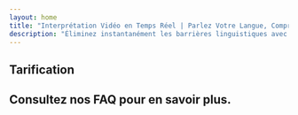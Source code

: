 ```yaml
---
layout: home
title: "Interprétation Vidéo en Temps Réel | Parlez Votre Langue, Comprenez Tout"
description: "Éliminez instantanément les barrières linguistiques avec l'interprétation vidéo en temps réel d'i14n. Participez aux réunions dans votre langue maternelle pendant que tout le monde comprend parfaitement. Pourquoi apprendre une nouvelle langue quand la technologie peut combler le fossé ?"
---
```


<!-- text="Concentrez-vous sur la croissance — laissez iMind gérer les langues." -->
<!-- text="Les salles de classe prennent des années ; iMind offre une compréhension en temps réel aujourd'hui, dans toutes les langues." -->
<!-- text="Comprenez instantanément — sans apprendre de langues étrangères" -->

<HeroSection
title="Réunions Vidéo avec **Interprétation** en Direct"
text="Pour les entreprises où les **barrières linguistiques** signifient des opportunités manquées, des retards et des erreurs coûteuses.">
<AuthButton text="Essayer la Démo en Direct" buttonClass="brand"/>
<NavButton to="#pricing" buttonClass="alt" buttonLabel="Tarifs" />
</HeroSection>

<span id="1"></span>

<FeatureBlock :card="{
  title: 'Parlez Instantanément dans Plus de 100 Langues',
  details: 'iMind permet à chaque participant de parler sa langue maternelle — naturellement, en [temps réel](/guide/how-it-works), et sans sous-titres ni décalage.',
    items: [
      '✧ Parlez librement — soyez compris instantanément.',
      '✧ L\'interprétation alimentée par l\'IA capture le ton, l\'intention et la terminologie spécifique à l\'industrie.',
      '⚡︎ Interprétation **voix-à-voix** bidirectionnelle et continue sans configuration manuelle.',
    ],
  link: './guide/what-is-imind',
  src: {
    light: '/1.png',
    dark: '/1.png',
  },
  inversion: false
}" />

<span id="2"></span>

<FeatureBlock :card="{
  title: 'L\'**Intelligence au Cœur** de Vos Réunions',
  details: 'iMind transforme chaque appel multilingue en connaissances claires et consultables.',
  items: [
    '⚡︎ Recherchez instantanément tout contenu dans les réunions passées et actuelles. Posez des questions naturellement, obtenez des réponses précises sans revoir les enregistrements.',
    '✧ Ne manquez jamais les tâches issues des réunions. Notre IA extrait automatiquement les tâches, les responsables et les délais des conversations.',
    '✧ Les résumés de réunion par IA fournissent les points clés instantanément dans n\'importe quelle langue, gardant tout le monde aligné sans prise de notes manuelle.',
  ],
  link: '/guide/how-it-works#🧩-deep-memory-deep-understanding',
  src: {
    light: '/2l.png',
    dark: '/2d.png',
  },
  inversion: true
}" />

<span id="3"></span>

<FeatureBlock :card="{
  title: 'Conçu pour les Réunions Professionnelles — Pas Juste pour Parler',
  details: 'iMind est une plateforme de réunion vidéo de qualité professionnelle, pas un simple module complémentaire ou plugin.',
  items: [
    '✧ Résolution 1080p, suppression intelligente du bruit et captation vocale ciblée.',
    '✧ Planification, modération, démonstrations, enregistrement et intégration complète du calendrier — tout est intégré, prêt à l\'emploi.',
    '⚡︎ Transcriptions en direct, chat entre participants et un assistant IA qui maintient les réunions productives.'
  ],
  link: '/guide/how-it-works',
  src: {
    light: '/3l.png',
    dark: '/3d.png',
  },
  inversion: false
}" />

<span id="4"></span>

<FeatureBlock
  :card="{
    title: 'Sécurisé et Confidentiel par Design',
    details:
      'iMind est conçu pour les conversations où la confiance est essentielle. Bien que nous nous appuyions sur une infrastructure tierce de premier ordre, [la confidentialité reste toujours entre vos mains](/guide/privacy-architecture).',
    items: [
      '⚡︎ Confidentialité basée sur la région — choisissez où vos données sont traitées. Nous acheminons toute l\'interprétation, le stockage et l\'analyse via une infrastructure alignée sur votre zone de conformité (par ex. UE, États-Unis, Asie).',
      '✧ Privé par défaut — iMind lui-même ne **stocke jamais** ni n\'utilise votre contenu pour l\'entraînement, le profilage ou l\'accès tiers.',
      '✧ Conforme par architecture — Prêt pour GDPR, CCPA et UAE PDPL, avec support complet des droits d\'exportation et de suppression.'
    ],
    link: '/guide/privacy-architecture',
    src: {
      light: '/4.png',
      dark: '/4.png',
    },
    inversion: true
  }"
/>

## Tarification

<PricingPlans :plans="[
  {
    title: 'Business Starter',
    price: '**7 €** par utilisateur / mois, engagement d\'un an',
    details: 'Ou 8,40 € par utilisateur / mois, facturation mensuelle',
    items: [
      'Parlez instantanément dans plus de 100 langues [💬](#1)',
      'Conçu pour les réunions professionnelles — Pas seulement pour discuter [💬](#3)',
    ],
    linkText: 'Commencer un essai',
    linkHref: '/guide/use-cases#negotiations',
  },
  {
    title: 'Business Standard',
    price: '**14 €** par utilisateur / mois, engagement d\'un an',
    details: 'Ou 16,80 € par utilisateur / mois, facturation mensuelle',
    items: [
      'Parlez instantanément dans plus de 100 langues [💬](#1)',
      'Conçu pour les réunions professionnelles — Pas seulement pour discuter [💬](#3)',
      'L\'Intelligence au cœur de vos réunions [💬](#2)',
    ],
    linkText: 'Commencer un essai',
    linkHref: '/guide/use-cases#operations',
  },
  {
    title: 'Business Plus',
    price: '**22 €** par utilisateur / mois, engagement d\'un an',
    details: 'Ou 16,80 € par utilisateur / mois, facturation mensuelle',
    items: [
      'Parlez instantanément dans plus de 100 langues [💬](#1)',
      'Conçu pour les réunions professionnelles — Pas seulement pour discuter [💬](#3)',
      'L\'Intelligence au cœur de vos réunions [💬](#2)',
      'Architecture de confidentialité segmentée par région [💬](#4)'
    ],
    linkText: 'Commencer un essai',
    linkHref: '/guide/use-cases#operations',
  }
]" />

## Consultez nos FAQ pour en savoir plus.

<AccordionGroup :items="[
  {
    q: 'Les participants externes peuvent-ils rejoindre un appel ?',
    a: '**Absolument**. Pour la version gratuite d\'iMind, les participants peuvent soit se connecter avec un compte Google, soit être approuvés par l\'organisateur de la réunion pour la rejoindre.<br><br>Pour les clients Google Workspace, une fois que vous avez créé une réunion, vous pouvez inviter n\'importe qui à la rejoindre, même s\'ils n\'ont pas de compte Google. Il suffit de partager le lien ou l\'ID de la réunion avec tous les participants. [💬](#2)'
  },
  {
    q: 'Combien coûte iMind ?',
    a: 'Toute personne disposant d\'un compte Google peut créer une réunion vidéo, inviter jusqu\'à 100 participants et se réunir pendant 60 minutes maximum par réunion gratuitement. Pour les appels mobiles et les conversations en tête-à-tête, il n\'y a pas de limite de temps.<br><br>Pour des réunions plus longues, plus importantes ou des fonctionnalités supplémentaires telles que les numéros d\'appel internationaux, l\'enregistrement des réunions, la diffusion en direct et les contrôles administratifs, consultez les plans et tarifs pour les organisations ou Google Workspace Individual.'
  },
  {
    q: 'Comment accéder aux fonctionnalités premium ?',
    a: 'Les fonctionnalités premium sont disponibles dans nos forfaits Google Workspace et dans Google One Premium.'
  },
  {
    q: 'Le contenu de la réunion est-il sécurisé ?',
    a: 'Oui. Tous les flux vidéo et audio dans Meet sont cryptés. Les utilisateurs peuvent rejoindre en toute sécurité même lorsqu\'ils sont hors site.'
  },
  {
    q: 'Un service tiers est-il nécessaire pour l\'accès par téléphone ?',
    a: 'Non. Avec l\'édition Enterprise de Google Workspace, vous avez la possibilité d\'inclure un numéro de téléphone et un code PIN pour chacune de vos réunions sans autre configuration requise. Consultez la documentation sur la numérotation pour plus de détails.'
  }
]" />